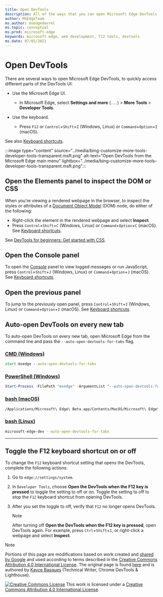 ```yaml
---
title: Open DevTools
description: All of the ways that you can open Microsoft Edge DevTools.
author: MSEdgeTeam
ms.author: msedgedevrel
ms.topic: conceptual
ms.prod: microsoft-edge
keywords: microsoft edge, web development, f12 tools, devtools
ms.date: 07/01/2021
---
```

<!-- Copyright Kayce Basques

   Licensed under the Apache License, Version 2.0 (the "License");
   you may not use this file except in compliance with the License.
   You may obtain a copy of the License at

       https://www.apache.org/licenses/LICENSE-2.0

   Unless required by applicable law or agreed to in writing, software
   distributed under the License is distributed on an "AS IS" BASIS,
   WITHOUT WARRANTIES OR CONDITIONS OF ANY KIND, either express or implied.
   See the License for the specific language governing permissions and
   limitations under the License. -->
# Open DevTools

There are several ways to open Microsoft Edge DevTools, to quickly access different parts of the DevTools UI:

*   Use the Microsoft Edge UI.
    *  In Microsoft Edge, select **Settings and more** (`...`) >  **More Tools** >  **Developer Tools**.

*   Use the keyboard.
    *   Press `F12` or `Control`+`Shift`+`I` (Windows, Linux) or `Command`+`Option`+`I` (macOS).

See also [Keyboard shortcuts](../shortcuts/index.md).

:::image type="content" source="../media/bing-customize-more-tools-developer-tools-transparent.msft.png" alt-text="Open DevTools from the Microsoft Edge main menu" lightbox="../media/bing-customize-more-tools-developer-tools-transparent.msft.png":::


<!-- ====================================================================== -->
## Open the Elements panel to inspect the DOM or CSS

When you're viewing a rendered webpage in the browser, to inspect the styles or attributes of a [Document Object Model](https://developer.mozilla.org/en-US/docs/Web/API/Document_Object_Model) (DOM) node, do either of the following:
*   Right-click the element in the rendered webpage and select **Inspect**.
*   Press `Control`+`Shift`+`C` (Windows, Linux) or `Command`+`Option`+`C` (macOS).  See [Keyboard shortcuts](../shortcuts/index.md).

See [DevTools for beginners: Get started with CSS](../beginners/css.md).

<!-- :::image type="content" source="../media/bing-right-click-inspect.msft.png" alt-text="The Inspect option" lightbox="../media/bing-right-click-inspect.msft.png"::: -->


<!-- ====================================================================== -->
## Open the Console panel

To open the [Console](../console/index.md) panel to view logged messages or run JavaScript, press `Control`+`Shift`+`J` (Windows, Linux) or `Command`+`Option`+`J` (macOS).  See [Keyboard shortcuts](../shortcuts/index.md).


<!-- ====================================================================== -->
## Open the previous panel

To jump to the previously open panel, press `Control`+`Shift`+`I` (Windows, Linux) or `Command`+`Option`+`I` (macOS).  See [Keyboard shortcuts](../shortcuts/index.md).


<!-- ====================================================================== -->
## Auto-open DevTools on every new tab

To auto-open DevTools on every new tab, open Microsoft Edge from the command line and pass the `--auto-open-devtools-for-tabs` flag.

### [CMD (Windows)](#tab/cmd-Windows/)

```cmd
start msedge --auto-open-devtools-for-tabs
```

### [PowerShell (Windows)](#tab/powershell-Windows/)

```powershell
Start-Process -FilePath "msedge" -ArgumentList "--auto-open-devtools-for-tabs"
```

### [bash (macOS)](#tab/bash-macos/)

```bash
/Applications/Microsoft\ Edge\ Beta.app/Contents/MacOS/Microsoft\ Edge\ Beta --auto-open-devtools-for-tabs
```

### [bash (Linux)](#tab/bash-linux/)

```bash
microsoft-edge-dev --auto-open-devtools-for-tabs
```

* * *


<!-- ====================================================================== -->
## Toggle the F12 keyboard shortcut on or off

To change the `F12` keyboard shortcut setting that opens the DevTools, complete the following actions:

1.  Go to `edge://settings/system`.
1.  In `Developer Tools`, choose **Open the DevTools when the F12 key is pressed** to toggle the setting to off or on. Toggle the setting to off to stop the `F12` keyboard shortcut from opening DevTools.
1.  After you set the toggle to off, verify that `F12` no longer opens DevTools.

    > [!NOTE]
    > After turning off **Open the DevTools when the F12 key is pressed**, open DevTools again.  For example, press `Ctrl`+`Shift`+`I`, or right-click a webpage and select **Inspect**.


<!-- ====================================================================== -->
> [!NOTE]
> Portions of this page are modifications based on work created and [shared by Google](https://developers.google.com/terms/site-policies) and used according to terms described in the [Creative Commons Attribution 4.0 International License](https://creativecommons.org/licenses/by/4.0).
> The original page is found [here](https://developers.google.com/web/tools/chrome-devtools/open) and is authored by [Kayce Basques](https://developers.google.com/web/resources/contributors#kayce-basques) (Technical Writer, Chrome DevTools \& Lighthouse).

[![Creative Commons License](https://i.creativecommons.org/l/by/4.0/88x31.png)](https://creativecommons.org/licenses/by/4.0)
This work is licensed under a [Creative Commons Attribution 4.0 International License](https://creativecommons.org/licenses/by/4.0).
